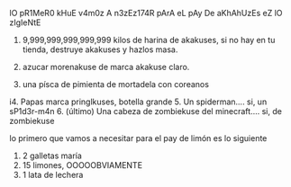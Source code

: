 lO pR1MeR0 kHuE v4m0z A n3zEz174R pArA eL pAy De aKhAhUzEs eZ lO zIgIeNtE

1. 9,999,999,999,999,999 kilos de harina de akakuses, si no hay en tu tienda, destruye akakuses y hazlos masa.

2. azucar morenakuse de marca akakuse claro.

3. una písca de pimienta de mortadela con coreanos

i4. Papas marca pringlkuses, botella grande
5. Un spiderman.... si, un sP1d3r-m4n
6. (último) Una cabeza de zombiekuse del minecraft.... si, de zombiekuse

lo primero que vamos a necesitar para el pay de limón es lo siguiente
1. 2 galletas maría
2. 15 limones, OOOOOBVIAMENTE
3. 1 lata de lechera 
